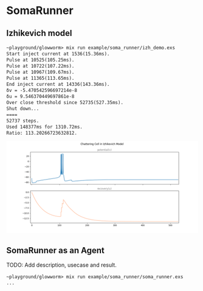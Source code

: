# SomaRunner

## Izhikevich model

```
~playground/glowworm> mix run example/soma_runner/izh_demo.exs
Start inject current at 1536(15.36ms).
Pulse at 10525(105.25ms).
Pulse at 10722(107.22ms).
Pulse at 10967(109.67ms).
Pulse at 11365(113.65ms).
End inject current at 14336(143.36ms).
δv = -5.470542596697214e-8
δu = 9.546370449697861e-8
Over close threshold since 52735(527.35ms).
Shut down...
====
52737 steps.
Used 148377ms for 1310.72ms.
Ratio: 113.20266723632812.
```

![pic](/example/soma_runner/Izhikevich_chattering.png)

## SomaRunner as an Agent

TODO: Add description, usecase and result.

```
~playground/glowworm> mix run example/soma_runner/soma_runner.exs
...
```
